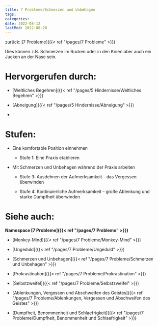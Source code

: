 ```yaml
---
title: 7 Probleme/Schmerzen und Unbehagen
tags:
categories:
date: 2022-08-12
lastMod: 2022-08-28
---
```

zurück: [7 Probleme]({{< ref "/pages/7 Probleme" >}})



Dies können z.B. Schmerzen im Rücken oder in den Knien aber auch ein Jucken an der Nase sein.



# Hervorgerufen durch:

  + [Weltliches Begehren]({{< ref "/pages/5 Hindernisse/Weltliches Begehren" >}})

  + [Abneigung]({{< ref "/pages/5 Hindernisse/Abneigung" >}})

  + 

# Stufen:

  + Eine komfortable Position einnehmen

    + Stufe 1: Eine Praxis etablieren

  + Mit Schmerzen und Unbehagen während der Praxis arbeiten

    + Stufe 3: Ausdehnen der Aufmerksamkeit – das Vergessen überwinden

    + Stufe 4: Kontinuierliche Aufmerksamkeit – große Ablenkung und starke Dumpfheit überwinden



# Siehe auch:

**Namespace [7 Probleme]({{< ref "/pages/7 Probleme" >}})**

  + [Monkey-Mind]({{< ref "/pages/7 Probleme/Monkey-Mind" >}})

  + [Ungeduld]({{< ref "/pages/7 Probleme/Ungeduld" >}})

  + [Schmerzen und Unbehagen]({{< ref "/pages/7 Probleme/Schmerzen und Unbehagen" >}})

  + [Prokrastination]({{< ref "/pages/7 Probleme/Prokrastination" >}})

  + [Selbstzweifel]({{< ref "/pages/7 Probleme/Selbstzweifel" >}})

  + [Ablenkungen, Vergessen und Abschweifen des Geistes]({{< ref "/pages/7 Probleme/Ablenkungen, Vergessen und Abschweifen des Geistes" >}})

  + [Dumpfheit, Benommenheit und Schlaefrigkeit]({{< ref "/pages/7 Probleme/Dumpfheit, Benommenheit und Schlaefrigkeit" >}})


